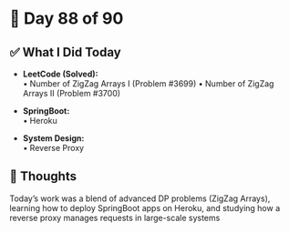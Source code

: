 # 📅 Day 88 of 90

## ✅ What I Did Today
- **LeetCode (Solved):**  
  • Number of ZigZag Arrays I (Problem #3699)
  • Number of ZigZag Arrays II (Problem #3700)

- **SpringBoot:**  
  • Heroku 

- **System Design:**  
  • Reverse Proxy

## 💭 Thoughts
Today’s work was a blend of advanced DP problems (ZigZag Arrays), learning how to deploy SpringBoot apps on Heroku, and studying how a reverse proxy manages requests in large-scale systems
